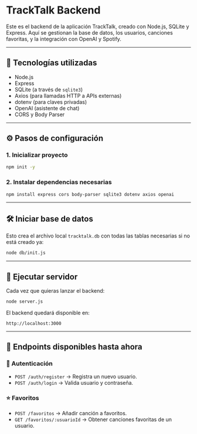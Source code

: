 # TrackTalk Backend

Este es el backend de la aplicación TrackTalk, creado con Node.js, SQLite y Express. Aquí se gestionan la base de datos, los usuarios, canciones favoritas, y la integración con OpenAI y Spotify.

---

## 🧰 Tecnologías utilizadas

- Node.js
- Express
- SQLite (a través de `sqlite3`)
- Axios (para llamadas HTTP a APIs externas)
- dotenv (para claves privadas)
- OpenAI (asistente de chat)
- CORS y Body Parser

---

## ⚙️ Pasos de configuración

### 1. Inicializar proyecto

```bash
npm init -y
```

### 2. Instalar dependencias necesarias

```bash
npm install express cors body-parser sqlite3 dotenv axios openai
```

---

## 🛠️ Iniciar base de datos

Esto crea el archivo local `tracktalk.db` con todas las tablas necesarias si no está creado ya:

```bash
node db/init.js
```

---

## 🚀 Ejecutar servidor

Cada vez que quieras lanzar el backend:

```bash
node server.js
```

El backend quedará disponible en:

```
http://localhost:3000
```

---

## 🧪 Endpoints disponibles hasta ahora

### 🔐 Autenticación

- `POST /auth/register` → Registra un nuevo usuario.
- `POST /auth/login` → Valida usuario y contraseña.

### ⭐ Favoritos

- `POST /favoritos` → Añadir canción a favoritos.
- `GET /favoritos/:usuarioId` → Obtener canciones favoritas de un usuario.

